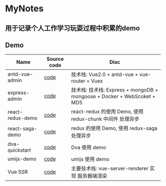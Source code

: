 # MyNotes
## 用于记录个人工作学习玩耍过程中积累的demo

## Demo
| Name | Source code  | Disc |
| ---- | ---- | ---- |
| antd-vue-admin| [code](https://github.com/chuhx1024/antd-vue-admin)| 技术栈: Vue2.0 + antd-vue + vue-router + Vuex |
| express-admin| [code](https://github.com/chuhx1024/express-server)| 技术栈: 技术栈: Express + mongoDB + mongoose + Docker + WebScoket + MD5 |
| react-redux-demo | [code](https://github.com/chuhx1024/myNotes/tree/master/04-React/react-redux-demo)| react-redux 的使用 Demo, 使用 redux-chunk 中间件 处理异步 |
| react-saga-demo | [code](https://github.com/chuhx1024/myNotes/tree/master/04-React/react-saga-demo)| redux 的使用 Demo, 使用 redux-saga 处理异步 |
| dva-quickstart | [code](https://github.com/chuhx1024/myNotes/tree/master/04-React/dva-quickstart)| Dva 使用 demo |
| umijs-demo | [code](https://github.com/chuhx1024/myNotes/tree/master/04-React/umijs-demo)| umijs 使用 demo |
| Vue SSR | [code](https://github.com/chuhx1024/Vue-SSR/tree/master)| 主要技术栈: vue-server-renderer 实现 服务器端渲染 |